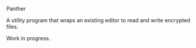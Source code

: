 Panther

A utility program that wraps an existing editor to read and write encrypted
files.

Work in progress.
